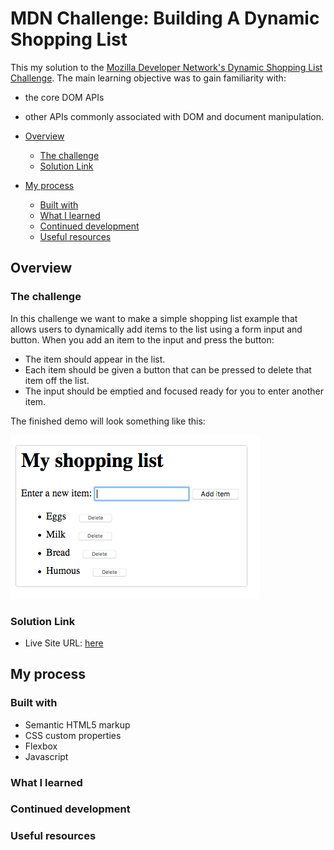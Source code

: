 # MDN Challenge: Building A Dynamic Shopping List

This my solution to the [Mozilla Developer Network's Dynamic Shopping List Challenge](https://developer.mozilla.org/en-US/docs/Learn/JavaScript/Client-side_web_APIs/Manipulating_documents#active_learning_a_dynamic_shopping_list). The main learning objective was to gain familiarity with:

- the core DOM APIs 
- other APIs commonly associated with DOM and document manipulation.  


- [Overview](#overview)
  - [The challenge](#the-challenge)
  - [Solution Link](#solution-link)
- [My process](#my-process)
  - [Built with](#built-with)
  - [What I learned](#what-i-learned)
  - [Continued development](#continued-development)
  - [Useful resources](#useful-resources)

## Overview

### The challenge

In this challenge we want to make a simple shopping list example that allows users to dynamically add items to the list using a form input and button. When you add an item to the input and press the button:

-    The item should appear in the list.
-    Each item should be given a button that can be pressed to delete that item off the list.
-    The input should be emptied and focused ready for you to enter another item.

The finished demo will look something like this:

![](./example-screenshot.png)

### Solution Link

- Live Site URL: [here](https://bytesandroses.github.io/shopping-list/)

## My process

### Built with

- Semantic HTML5 markup
- CSS custom properties
- Flexbox
- Javascript

### What I learned

### Continued development

### Useful resources